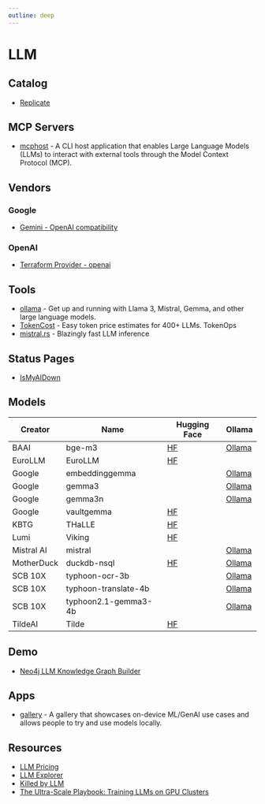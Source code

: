 ```yaml
---
outline: deep
---
```


# LLM

## Catalog

- [Replicate](https://replicate.com/explore)

## MCP Servers

- [mcphost](https://github.com/mark3labs/mcphost) - A CLI host application that enables Large Language Models (LLMs) to
  interact with external tools through the Model Context Protocol (MCP).

## Vendors

### Google

- [Gemini - OpenAI compatibility ](https://ai.google.dev/gemini-api/docs/openai)

### OpenAI

- [Terraform Provider - openai](https://registry.terraform.io/providers/mkdev-me/openai/latest/docs)

## Tools

- [ollama](https://github.com/ollama/ollama) - Get up and running with Llama 3, Mistral, Gemma, and other large language
  models.
- [TokenCost](https://github.com/AgentOps-AI/tokencost) - Easy token price estimates for 400+ LLMs. TokenOps
- [mistral.rs](https://github.com/EricLBuehler/mistral.rs) - Blazingly fast LLM inference

## Status Pages

- [IsMyAIDown](https://ismyaidown.com/)

## Models

| Creator    | Name                 | Hugging Face                                                  | Ollama                                                   |
|------------|----------------------|---------------------------------------------------------------|----------------------------------------------------------|
| BAAI       | bge-m3               | [HF](https://huggingface.co/BAAI/bge-m3)                      | [Ollama](https://ollama.com/library/bge-m3)              |
| EuroLLM    | EuroLLM              | [HF](https://huggingface.co/utter-project/EuroLLM-9B)         |                                                          |
| Google     | embeddinggemma       |                                                               | [Ollama](https://ollama.com/library/embeddinggemma)      |
| Google     | gemma3               |                                                               | [Ollama](https://ollama.com/library/gemma3)              |
| Google     | gemma3n              |                                                               | [Ollama](https://ollama.com/library/gemma3n)             |
| Google     | vaultgemma           | [HF](https://huggingface.co/google/vaultgemma-1b)             |                                                          |
| KBTG       | THaLLE               | [HF](https://huggingface.co/KBTG-Labs/THaLLE-0.1-7B-fa)       |                                                          |
| Lumi       | Viking               | [HF](https://huggingface.co/LumiOpen/Viking-7B)               |                                                          |
| Mistral AI | mistral              |                                                               | [Ollama](https://ollama.com/library/mistral)             |
| MotherDuck | duckdb-nsql          | [HF](https://huggingface.co/motherduckdb/DuckDB-NSQL-7B-v0.1) | [Ollama](https://ollama.com/library/duckdb-nsql)         |
| SCB 10X    | typhoon-ocr-3b       |                                                               | [Ollama](https://ollama.com/scb10x/typhoon-ocr-3b)       |
| SCB 10X    | typhoon-translate-4b |                                                               | [Ollama](https://ollama.com/scb10x/typhoon-translate-4b) |
| SCB 10X    | typhoon2.1-gemma3-4b |                                                               | [Ollama](https://ollama.com/scb10x/typhoon2.1-gemma3-4b) |
| TildeAI    | Tilde                | [HF](https://huggingface.co/TildeAI/TildeOpen-30b)            |                                                          |

## Demo

- [Neo4j LLM Knowledge Graph Builder](https://neo4j.com/labs/genai-ecosystem/llm-graph-builder/)

## Apps

- [gallery](https://github.com/google-ai-edge/gallery) - A gallery that showcases on-device ML/GenAI use cases and
  allows people to try and use models locally.

## Resources

- [LLM Pricing](https://www.botgenuity.com/tools/llm-pricing)
- [LLM Explorer](https://llm.extractum.io/list/?small)
- [Killed by LLM](https://r0bk.github.io/killedbyllm/)
- [The Ultra-Scale Playbook: Training LLMs on GPU Clusters](https://huggingface.co/spaces/nanotron/ultrascale-playbook)
